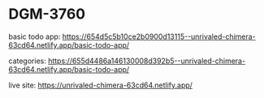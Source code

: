 # DGM-3760

basic todo app: https://654d5c5b10ce2b0900d13115--unrivaled-chimera-63cd64.netlify.app/basic-todo-app/

categories: https://655d4486a146130008d392b5--unrivaled-chimera-63cd64.netlify.app/basic-todo-app/

live site: https://unrivaled-chimera-63cd64.netlify.app/
